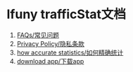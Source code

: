 # Ifuny trafficStat文档
1. [FAQs/常见问题](https://github.com/IFuny/trafficStatDocument/blob/main/faq.md)
2. [Privacy Policy/隐私条款](https://github.com/IFuny/trafficStatDocument/blob/main/privacy.md)
3. [how accurate statistics/如何精确统计](https://github.com/IFuny/trafficStatDocument/blob/main/accurateStatistics.md)
4. [download app/下载app](https://testflight.apple.com/join/jwzpPVQ3)



<!-- 上架创建preview视频 -->
<!-- https://support.apple.com/zh-cn/guide/imovie/welcome/mac -->
